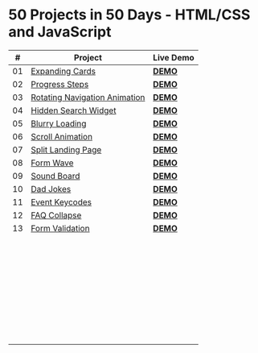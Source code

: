 # 50 Projects in 50 Days - HTML/CSS and JavaScript

| #    | Project                                                      | Live Demo                                                    |
| ---- | ------------------------------------------------------------ | :----------------------------------------------------------- |
| 01   | [Expanding Cards](https://github.com/Fuchih/LearningProject/tree/main/project_1) | [**DEMO**](https://zen-khorana-ce82a2.netlify.app)           |
| 02   | [Progress Steps](https://github.com/Fuchih/LearningProject/tree/main/project_2) | [**DEMO**](https://suspicious-wing-565456.netlify.app)       |
| 03   | [Rotating Navigation Animation](https://github.com/Fuchih/LearningProject/tree/main/project_3) | [**DEMO**](https://serene-morse-5197d2.netlify.app)          |
| 04   | [Hidden Search Widget](https://github.com/Fuchih/LearningProject/tree/main/Project_4) | [**DEMO**](https://optimistic-nobel-a5ea50.netlify.app)      |
| 05   | [Blurry Loading](https://github.com/Fuchih/LearningProject/tree/main/Project_5) | [**DEMO**](https://musing-borg-584832.netlify.app)           |
| 06   | [Scroll Animation](https://github.com/Fuchih/LearningProject/tree/main/Project_6) | [**DEMO**](https://objective-chandrasekhar-071616.netlify.app) |
| 07   | [Split Landing Page](https://github.com/Fuchih/LearningProject/tree/main/Project_7) | [**DEMO**](https://brave-poincare-eaa5e4.netlify.app)        |
| 08   | [Form Wave](https://github.com/Fuchih/LearningProject/tree/main/Project_8) | [**DEMO**](https://gallant-benz-cbf680.netlify.app)          |
| 09   | [Sound Board](https://github.com/Fuchih/LearningProject/tree/main/Project_9) | [**DEMO**](https://elated-tesla-a94423.netlify.app)          |
| 10   | [Dad Jokes](https://github.com/Fuchih/LearningProject/tree/main/Project_10) | [**DEMO**](https://flamboyant-rosalind-26fdb4.netlify.app)   |
| 11   | [Event Keycodes](https://github.com/Fuchih/LearningProject/tree/main/Project_11) | [**DEMO**](https://suspicious-feynman-e4366e.netlify.app)    |
| 12   | [FAQ Collapse](https://github.com/Fuchih/LearningProject/tree/main/Project_12) | [**DEMO**](https://gracious-lichterman-e9abde.netlify.app)   |
| 13   | [Form Validation](https://github.com/Fuchih/50Projects50Days_HTML_CSS_JavaScript/tree/main/Project_13) | [**DEMO**](https://sharp-carson-e4dc14.netlify.app/) |
|      |                                                              |                                                              |
|      |                                                              |                                                              |
|      |                                                              |                                                              |
|      |                                                              |                                                              |
|      |                                                              |                                                              |
|      |                                                              |                                                              |
|      |                                                              |                                                              |
|      |                                                              |                                                              |
|      |                                                              |                                                              |
|      |                                                              |                                                              |
|      |                                                              |                                                              |
|      |                                                              |                                                              |
|      |                                                              |                                                              |
|      |                                                              |                                                              |
|      |                                                              |                                                              |
|      |                                                              |                                                              |
|      |                                                              |                                                              |
|      |                                                              |                                                              |
|      |                                                              |                                                              |
|      |                                                              |                                                              |
|      |                                                              |                                                              |
|      |                                                              |                                                              |
|      |                                                              |                                                              |
|      |                                                              |                                                              |
|      |                                                              |                                                              |
|      |                                                              |                                                              |
|      |                                                              |                                                              |
|      |                                                              |                                                              |
|      |                                                              |                                                              |
|      |                                                              |                                                              |
|      |                                                              |                                                              |
|      |                                                              |                                                              |
|      |                                                              |                                                              |
|      |                                                              |                                                              |
|      |                                                              |                                                              |
|      |                                                              |                                                              |
